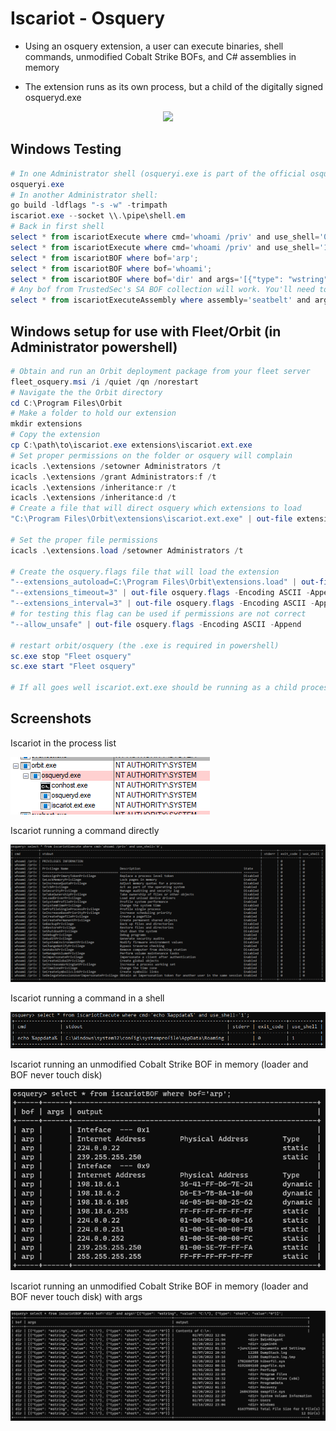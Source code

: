 # Iscariot - Osquery

- Using an osquery extension, a user can execute binaries, shell commands, unmodified Cobalt Strike BOFs, and C# assemblies in memory

- The extension runs as its own process, but a child of the digitally signed osqueryd.exe

<div align="center">

<img src="docs/iscariot-osquery-demo.gif" width="1080"></div>
</div>

## Windows Testing

```powershell
# In one Administrator shell (osqueryi.exe is part of the official osquery install from osquery.io)
osqueryi.exe
# In another Administrator shell:
go build -ldflags "-s -w" -trimpath
iscariot.exe --socket \\.\pipe\shell.em
# Back in first shell
select * from iscariotExecute where cmd='whoami /priv' and use_shell='0';
select * from iscariotExecute where cmd='whoami /priv' and use_shell='1';
select * from iscariotBOF where bof='arp';
select * from iscariotBOF where bof='whoami';
select * from iscariotBOF where bof='dir' and args='[{"type": "wstring", "value": "C:\"}, {"type": "short", "value":"0"}]';
# Any bof from TrustedSec's SA BOF collection will work. You'll need to get the arg types manually from BOF src for now...
select * from iscariotExecuteAssembly where assembly='seatbelt' and args='-group=user'
```

## Windows setup for use with Fleet/Orbit (in Administrator powershell)

```powershell
# Obtain and run an Orbit deployment package from your fleet server
fleet_osquery.msi /i /quiet /qn /norestart
# Navigate the the Orbit directory
cd C:\Program Files\Orbit
# Make a folder to hold our extension
mkdir extensions
# Copy the extension
cp C:\path\to\iscariot.exe extensions\iscariot.ext.exe
# Set proper permissions on the folder or osquery will complain
icacls .\extensions /setowner Administrators /t
icacls .\extensions /grant Administrators:f /t
icacls .\extensions /inheritance:r /t
icacls .\extensions /inheritance:d /t
# Create a file that will direct osquery which extensions to load
"C:\Program Files\Orbit\extensions\iscariot.ext.exe" | out-file extensions.load -Encoding ASCII

# Set the proper file permissions
icacls .\extensions.load /setowner Administrators /t

# Create the osquery.flags file that will load the extension
"--extensions_autoload=C:\Program Files\Orbit\extensions.load" | out-file osquery.flags -Encoding ASCII -Append
"--extensions_timeout=3" | out-file osquery.flags -Encoding ASCII -Append
"--extensions_interval=3" | out-file osquery.flags -Encoding ASCII -Append
# for testing this flag can be used if permissions are not correct
"--allow_unsafe" | out-file osquery.flags -Encoding ASCII -Append

# restart orbit/osquery (the .exe is required in powershell)
sc.exe stop "Fleet osquery"
sc.exe start "Fleet osquery"

# If all goes well iscariot.ext.exe should be running as a child process of orbit and osqueryd
```

## Screenshots

Iscariot in the process list

![process list](docs/images/process_list.png)

Iscariot running a command directly

![execute](docs/images/whoami_no_shell.png)

Iscariot running a command in a shell

![execute](docs/images/echo_in_shell.png)

Iscariot running an unmodified Cobalt Strike BOF in memory (loader and BOF never touch disk)

![arp](docs/images/arp.png)

Iscariot running an unmodified Cobalt Strike BOF in memory (loader and BOF never touch disk) with args

![dir](docs/images/dir.png)
